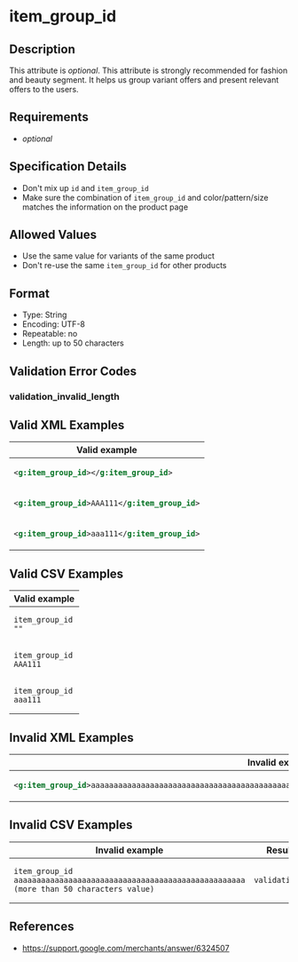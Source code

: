 # item_group_id

## Description

This attribute is *optional*.
This attribute is strongly recommended for fashion and beauty segment. It helps us group variant offers and present relevant offers to the users.

## Requirements

* *optional*


## Specification Details

- Don't mix up `id` and `item_group_id`
- Make sure the combination of `item_group_id` and color/pattern/size matches the information on the product page

## Allowed Values
- Use the same value for variants of the same product
- Don't re-use the same `item_group_id` for other products

## Format

- Type: String
- Encoding: UTF-8
- Repeatable: no
- Length: up to 50 characters


## Validation Error Codes

### validation_invalid_length

## Valid XML Examples

<table>
<thead>
<tr><th>Valid example                            </th></tr>
</thead>
<tbody>
<tr><td>

```xml
<g:item_group_id></g:item_group_id>      
```

</td></tr>
<tr><td>

```xml
<g:item_group_id>AAA111</g:item_group_id>
```

</td></tr>
<tr><td>

```xml
<g:item_group_id>aaa111</g:item_group_id>
```

</td></tr>
</tbody>
</table>

## Valid CSV Examples

<table>
<thead>
<tr><th>Valid example       </th></tr>
</thead>
<tbody>
<tr><td>

```csv
item_group_id
""    
```

</td></tr>
<tr><td>

```csv
item_group_id
AAA111
```

</td></tr>
<tr><td>

```csv
item_group_id
aaa111
```

</td></tr>
</tbody>
</table>

## Invalid XML Examples

<table>
<thead>
<tr><th>Invalid example                                                                                                       </th><th>Resulting error code     </th></tr>
</thead>
<tbody>
<tr><td>

```xml
<g:item_group_id>aaaaaaaaaaaaaaaaaaaaaaaaaaaaaaaaaaaaaaaaaaaaaaaaaaa (more than 50 characters value)</g:item_group_id>
```

</td><td>

```xml
validation_invalid_length
```

</td></tr>
</tbody>
</table>

## Invalid CSV Examples

<table>
<thead>
<tr><th>Invalid example                                                                                  </th><th>Resulting error code     </th></tr>
</thead>
<tbody>
<tr><td>

```csv
item_group_id
aaaaaaaaaaaaaaaaaaaaaaaaaaaaaaaaaaaaaaaaaaaaaaaaaaa (more than 50 characters value)
```

</td><td>

```csv
validation_invalid_length
```

</td></tr>
</tbody>
</table>

## References
* https://support.google.com/merchants/answer/6324507
